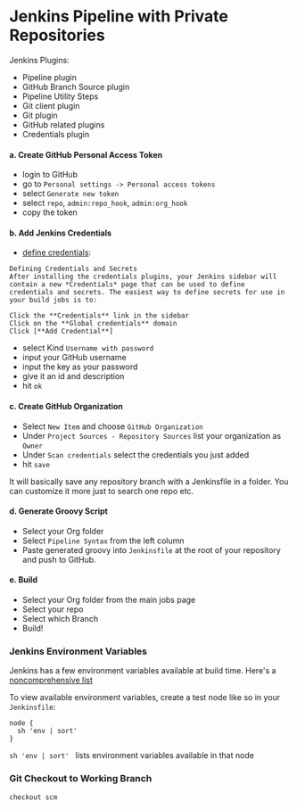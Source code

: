# Jenkins Pipeline with Private Repositories

Jenkins Plugins:
* Pipeline plugin
* GitHub Branch Source plugin
* Pipeline Utility Steps
* Git client plugin
* Git plugin
* GitHub related plugins
* Credentials plugin

#### a. Create GitHub Personal Access Token
* login to GitHub
* go to `Personal settings -> Personal access tokens`
* select `Generate new token`
* select `repo`, `admin:repo_hook`, `admin:org_hook`
* copy the token

#### b. Add Jenkins Credentials
* [define credentials](https://support.cloudbees.com/hc/en-us/articles/203802500-Injecting-Secrets-into-Jenkins-Build-Jobs):

```
Defining Credentials and Secrets
After installing the credentials plugins, your Jenkins sidebar will contain a new *Credentials* page that can be used to define credentials and secrets. The easiest way to define secrets for use in your build jobs is to:

Click the **Credentials** link in the sidebar
Click on the **Global credentials** domain
Click [**Add Credential**]
```
* select Kind `Username with password`
* input your GitHub username
* input the key as your password
* give it an id and description
* hit `ok`


#### c. Create GitHub Organization
* Select `New Item` and choose `GitHub Organization`
* Under `Project Sources - Repository Sources` list your organization as `Owner`
* Under `Scan credentials` select the credentials you just added
* hit `save`

It will basically save any repository branch with a Jenkinsfile in a folder. You can customize it more just to search one repo etc.

#### d. Generate Groovy Script
* Select your Org folder
* Select `Pipeline Syntax` from the left column
* Paste generated groovy into `Jenkinsfile` at the root of your repository and push to GitHub.

#### e. Build
* Select your Org folder from the main jobs page
* Select your repo
* Select which Branch
* Build!

### Jenkins Environment Variables

Jenkins has a few environment variables available at build time. Here's a [noncomprehensive list](https://wiki.jenkins-ci.org/display/JENKINS/Building+a+software+project)

To view available environment variables, create a test node like so in your `Jenkinsfile`:

```
node {
  sh 'env | sort'
}
```

`sh 'env | sort' ` lists environment variables available in that node

### Git Checkout to Working Branch
`checkout scm`
